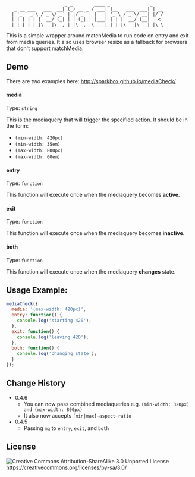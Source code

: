
```
                      _ _        ____ _               _
   _ __ ___   ___  __| (_) __ _ / ___| |__   ___  ___| | __
  | '_ ` _ \ / _ \/ _` | |/ _` | |   | '_ \ / _ \/ __| |/ /
  | | | | | |  __/ (_| | | (_| | |___| | | |  __/ (__|   <
  |_| |_| |_|\___|\__,_|_|\__,_|\____|_| |_|\___|\___|_|\_\
```

This is a simple wrapper around matchMedia to run code on entry and exit from media queries. It also uses browser resize as a fallback for browsers that don't support matchMedia.


## Demo
There are two examples here: http://sparkbox.github.io/mediaCheck/


#### media
Type: `string`

This is the mediaquery that will trigger the specified action. It should be in the form:

 * `(min-width: 420px)`
 * `(min-width: 35em)`
 * `(max-width: 800px)`
 * `(max-width: 60em)`

#### entry
Type: `function`

This function will execute once when the mediaquery becomes **active**.

#### exit
Type: `function`

This function will execute once when the mediaquery becomes **inactive**.

#### both
Type: `function`

This function will execute once when the mediaquery **changes** state.


## Usage Example:

```javascript
mediaCheck({
  media: '(max-width: 420px)',
  entry: function() {
    console.log('starting 420');
  },
  exit: function() {
    console.log('leaving 420');
  },
  both: function() {
    console.log('changing state');
  }
});
```

## Change History
 - 0.4.6
   - You can now pass combined mediaqueries e.g. `(min-width: 320px) and (max-width: 800px)`
   - It also now accepts `[min|max]-aspect-ratio`
 - 0.4.5
   - Passing `mq` to `entry`, `exit`, and `both`

## License
![Creative Commons Attribution-ShareAlike 3.0 Unported License](http://i.creativecommons.org/l/by-sa/3.0/88x31.png) https://creativecommons.org/licenses/by-sa/3.0/
